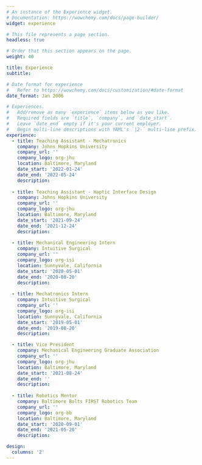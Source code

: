 ```yaml
---
# An instance of the Experience widget.
# Documentation: https://wowchemy.com/docs/page-builder/
widget: experience

# This file represents a page section.
headless: true

# Order that this section appears on the page.
weight: 40

title: Experience
subtitle:

# Date format for experience
#   Refer to https://wowchemy.com/docs/customization/#date-format
date_format: Jan 2006

# Experiences.
#   Add/remove as many `experience` items below as you like.
#   Required fields are `title`, `company`, and `date_start`.
#   Leave `date_end` empty if it's your current employer.
#   Begin multi-line descriptions with YAML's `|2-` multi-line prefix.
experience:
  - title: Teaching Assistant - Mechatronics
    company: Johns Hopkins University
    company_url: ''
    company_logo: org-jhu
    location: Baltimore, Maryland
    date_start: '2022-01-24'
    date_end: '2022-05-24'
    description: 
    
  - title: Teaching Assistant - Haptic Interface Design
    company: Johns Hopkins University
    company_url: ''
    company_logo: org-jhu
    location: Baltimore, Maryland
    date_start: '2021-09-24'
    date_end: '2021-12-24'
    description: 
    
  - title: Mechanical Engineering Intern
    company: Intuitive Surgical
    company_url: ''
    company_logo: org-isi
    location: Sunnyvale, California
    date_start: '2020-05-01'
    date_end: '2020-08-20'
    description:
    
  - title: Mechatronics Intern
    company: Intuitive Surgical
    company_url: ''
    company_logo: org-isi
    location: Sunnyvale, California
    date_start: '2019-05-01'
    date_end: '2019-08-20'
    description:

  - title: Vice President
    company: Mechanical Engineering Graduate Association
    company_url: ''
    company_logo: org-jhu
    location: Baltimore, Maryland
    date_start: '2021-08-24'
    date_end: ''
    description: 
  
  - title: Robotics Mentor
    company: Baltimore Bolts FIRST Robotics Team
    company_url: ''
    company_logo: org-bb 
    location: Baltimore, Maryland
    date_start: '2020-09-01'
    date_end: '2021-05-20'
    description: 

design:
  columns: '2'
---
```

